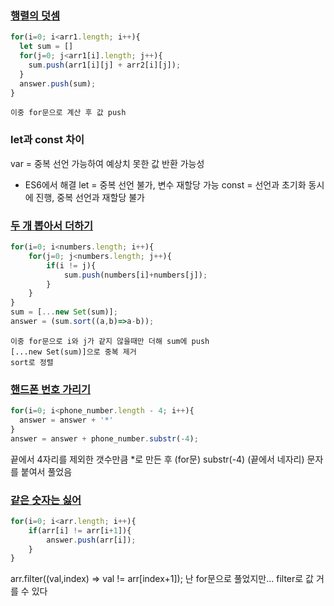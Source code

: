 ### [행렬의 덧셈](https://school.programmers.co.kr/learn/courses/30/lessons/12950)

```javascript
for(i=0; i<arr1.length; i++){
  let sum = []
  for(j=0; j<arr1[i].length; j++){
    sum.push(arr1[i][j] + arr2[i][j]);
  }
  answer.push(sum);
}
```

    이중 for문으로 계산 후 값 push
    
    
### let과 const 차이
    
var = 중복 선언 가능하여 예상치 못한 값 반환 가능성
    
- ES6에서 해결
  let = 중복 선언 불가, 변수 재할당 가능
  const = 선언과 초기화 동시에 진행, 중복 선언과 재할당 불가


### [두 개 뽑아서 더하기](https://school.programmers.co.kr/learn/courses/30/lessons/68644)

```javascript
for(i=0; i<numbers.length; i++){
    for(j=0; j<numbers.length; j++){
        if(i != j){
            sum.push(numbers[i]+numbers[j]);
        }
    }
}
sum = [...new Set(sum)];
answer = (sum.sort((a,b)=>a-b));
```
    
    이중 for문으로 i와 j가 같지 않을때만 더해 sum에 push
    [...new Set(sum)]으로 중복 제거
    sort로 정렬


### [핸드폰 번호 가리기](https://school.programmers.co.kr/learn/courses/30/lessons/12948)

```javascript
for(i=0; i<phone_number.length - 4; i++){
  answer = answer + '*'
}
answer = answer + phone_number.substr(-4);  
```

  끝에서 4자리를 제외한 갯수만큼 *로 만든 후 (for문)
  substr(-4) (끝에서 네자리) 문자를 붙여서 풀었음
  

### [같은 숫자는 싫어](https://school.programmers.co.kr/learn/courses/30/lessons/12906)

```javascript
for(i=0; i<arr.length; i++){
    if(arr[i] != arr[i+1]){
        answer.push(arr[i]);
    }
}
```
  arr.filter((val,index) => val != arr[index+1]);
  난 for문으로 풀었지만...
  filter로 값 거를 수 있다
  
